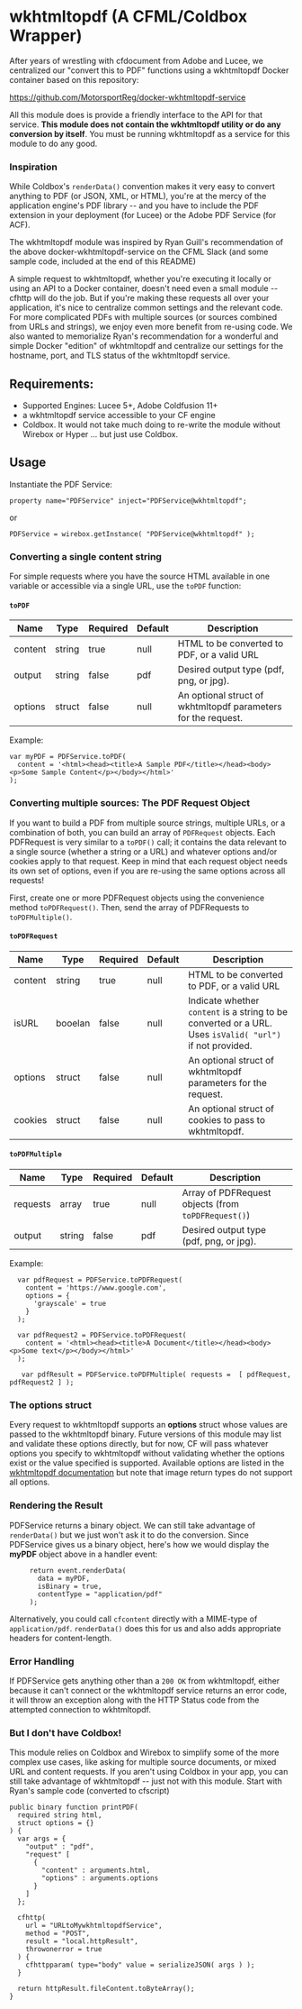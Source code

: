 # wkhtmltopdf (A CFML/Coldbox Wrapper)
After years of wrestling with cfdocument from Adobe and Lucee, we centralized our "convert this to PDF" functions using a wkhtmltopdf Docker container based on this repository:

https://github.com/MotorsportReg/docker-wkhtmltopdf-service

All this module does is provide a friendly interface to the API for that service. **This module does not contain the wkhtmltopdf utility or do any conversion by itself**. You must be running wkhtmltopdf as a service for this module to do any good.

### Inspiration 
While Coldbox's `renderData()` convention makes it very easy to convert anything to PDF (or JSON, XML, or HTML), you're at the mercy of the application engine's PDF library -- and you have to include the PDF extension in your deployment (for Lucee) or the Adobe PDF Service (for ACF). 

The wkhtmltopdf module was inspired by Ryan Guill's recommendation of the above docker-wkhtmltopdf-service on the CFML Slack (and some sample code, included at the end of this README)

A simple request to wkhtmltopdf, whether you're executing it locally or using an API to a Docker container, doesn't need even a small module -- cfhttp will do the job. But if you're making these requests all over your application, it's nice to centralize common settings and the relevant code. For more complicated PDFs with multiple sources (or sources combined from URLs and strings), we enjoy even more benefit from re-using code. We also wanted to memorialize Ryan's recommendation for a wonderful and simple Docker "edition" of wkhtmltopdf and centralize our settings for the hostname, port, and TLS status of the wkhtmltopdf service.

## Requirements:
* Supported Engines: Lucee 5+, Adobe Coldfusion 11+
* a wkhtmltopdf service accessible to your CF engine
* Coldbox. It would not take much doing to re-write the module without Wirebox or Hyper ... but just use Coldbox.

## Usage

Instantiate the PDF Service:

`property name="PDFService" inject="PDFService@wkhtmltopdf";`

or

`PDFService = wirebox.getInstance( "PDFService@wkhtmltopdf" );`

### Converting a single content string

For simple requests where you have the source HTML available in one variable or accessible via a single URL, use the `toPDF` function:

#### `toPDF`

| Name        | Type   | Required | Default | Description                                                    |
| ----------- | ------ | -------- | ------- | -------------------------------------------------------------- |
| content     | string | true     | null    | HTML to be converted to PDF, or a valid URL                    |
| output      | string | false    | pdf     | Desired output type (pdf, png, or jpg).                        |
| options     | struct | false    | null    | An optional struct of wkhtmltopdf parameters for the request.  |

Example:
```
var myPDF = PDFService.toPDF(
  content = '<html><head><title>A Sample PDF</title></head><body><p>Some Sample Content</p></body></html>'
);
```

### Converting multiple sources: The PDF Request Object

If you want to build a PDF from multiple source strings, multiple URLs, or a combination of both, you can build an array of `PDFRequest` objects. Each PDFRequest is very similar to a `toPDF()` call; it contains the data relevant to a single source (whether a string or a URL) and whatever options and/or cookies apply to that request. Keep in mind that each request object needs its own set of options, even if you are re-using the same options across all requests!

First, create one or more PDFRequest objects using the convenience method `toPDFRequest()`. Then, send the array of PDFRequests to `toPDFMultiple()`.

#### `toPDFRequest`

| Name        | Type   | Required | Default | Description                                                                                              |
| ----------- | ------ | -------- | ------- | -------------------------------------------------------------------------------------------------------- |
| content     | string | true     | null    | HTML to be converted to PDF, or a valid URL                                                              |
| isURL       | booelan| false    | null    | Indicate whether `content` is a string to be converted or a URL. Uses `isValid( "url")` if not provided. |
| options     | struct | false    | null    | An optional struct of wkhtmltopdf parameters for the request.                                            |
| cookies     | struct | false    | null    | An optional struct of cookies to pass to wkhtmltopdf.                                                    |

#### `toPDFMultiple`

| Name        | Type   | Required | Default | Description                                                    |
| ----------- | ------ | -------- | ------- | -------------------------------------------------------------- |
| requests    | array  | true     | null    | Array of PDFRequest objects (from `toPDFRequest()`)            |
| output      | string | false    | pdf     | Desired output type (pdf, png, or jpg).                        |

Example:

```
  var pdfRequest = PDFService.toPDFRequest(
    content = 'https://www.google.com',
    options = {
      'grayscale' = true
    }
  );

  var pdfRequest2 = PDFService.toPDFRequest(
    content = '<html><head><title>A Document</title></head><body><p>Some text</p></body></html>'
  );

   var pdfResult = PDFService.toPDFMultiple( requests =  [ pdfRequest, pdfRequest2 ] );
```

### The options struct

Every request to wkhtmltopdf supports an **options** struct whose values are passed to the wkhtmltopdf binary. Future versions of this module may list and validate these options directly, but for now, CF will pass whatever options you specify to wkhtmltopdf without validating whether the options exist or the value specified is supported.  Available options are listed in the [wkhtmltopdf documentation](https://wkhtmltopdf.org/usage/wkhtmltopdf.txt) but note that image return types do not support all options.

### Rendering the Result

PDFService returns a binary object. We can still take advantage of `renderData()` but we just won't ask it to do the conversion. Since PDFService gives us a binary object, here's how we would display the **myPDF** object above in a handler event:
```
     return event.renderData( 
       data = myPDF,
       isBinary = true,
       contentType = "application/pdf"
     );
```

Alternatively, you could call `cfcontent` directly with a MIME-type of `application/pdf`. `renderData()` does this for us and also adds appropriate headers for content-length.

### Error Handling

If PDFService gets anything other than a `200 OK` from wkhtmltopdf, either because it can't connect or the wkhtmltopdf service returns an error code, it will throw an exception along with the HTTP Status code from the attempted connection to wkhtmltopdf. 

### But I don't have Coldbox!

This module relies on Coldbox and Wirebox to simplify some of the more complex use cases, like asking for multiple source documents, or mixed URL and content requests. If you aren't using Coldbox in your app, you can still take advantage of wkhtmltopdf -- just not with this module. Start with Ryan's sample code (converted to cfscript)
```
public binary function printPDF(
  required string html,
  struct options = {}
) {
  var args = {
    "output" : "pdf",
    "request" [
      {
        "content" : arguments.html,
        "options" : arguments.options
      }
    ]
  };
  
  cfhttp(
    url = "URLtoMywkhtmltopdfService",
    method = "POST",
    result = "local.httpResult",
    throwonerror = true
  ) {
    cfhttpparam( type="body" value = serializeJSON( args ) );
  }
  
  return httpResult.fileContent.toByteArray();
}
  ```

